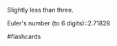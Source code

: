 Slightly less than three.

Euler's number (to 6 digits)::2.71828
<!--SR:!2022-03-25,32,230-->

#flashcards